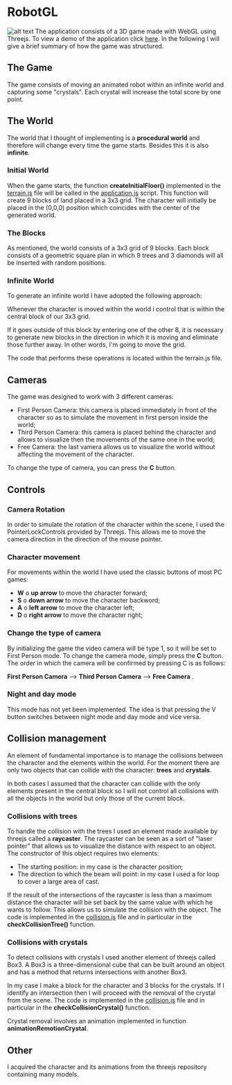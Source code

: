 # RobotGL
![alt text](https://github.com/cerullosalvatore/RobotGL/blob/master/freeCamera.png)
The application consists of a 3D game made with WebGL using Threejs. To view a demo of the application click [here](https://cerullosalvatore.github.io/RobotGL/). In the following I will give a brief summary of how the game was structured.

## The Game
The game consists of moving an animated robot within an infinite world and capturing some "crystals". Each crystal will increase the total score by one point.

## The World
The world that I thought of implementing is a **procedural world** and therefore will change every time the game starts. Besides this it is also **infinite**.

### Initial World
When the game starts, the function **createInitialFloor()** implemented in the [terrain.js](https://github.com/cerullosalvatore/RobotGL/blob/master/js/terrain.js) file will be called in the [application.js](https://github.com/cerullosalvatore/RobotGL/blob/master/js/application.js) script. This function will create 9 blocks of land placed in a 3x3 grid. The character will initially be placed in the (0,0,0) position which coincides with the center of the generated world. 

### The Blocks
As mentioned, the world consists of a 3x3 grid of 9 blocks. Each block consists of a geometric square plan in which 9 trees and 3 diamonds will all be inserted with random positions.

### Infinite World
To generate an infinite world I have adopted the following approach:

Whenever the character is moved within the world i control that is within the central block of our 3x3 grid.

If it goes outside of this block by entering one of the other 8, it is necessary to generate new blocks in the direction in which it is moving and eliminate those further away. In other words, I'm going to move the grid.

The code that performs these operations is located within the terrain.js file.

## Cameras

The game was designed to work with 3 different cameras:
* First Person Camera: this camera is placed immediately in front of the character so as to simulate the movement in first person inside the world;
* Third Person Camera: this camera is placed behind the character and allows to visualize then the movements of the same one in the world;
* Free Camera: the last vamera allows us to visualize the world without affecting the movement of the character.

To change the type of camera, you can press the **C** button.

## Controls

### Camera Rotation

In order to simulate the rotation of the character within the scene, I used the PointerLockControls provided by Threejs. This allows me to move the camera direction in the direction of the mouse pointer.

### Character movement
For movements within the world I have used the classic buttons of most PC games:
* **W** o **up arrow** to move the character forward;
* **S** o **down arrow** to move the character backword;
* **A** o **left arrow** to move the character left;
* **D** o **right arrow** to move the character right;

### Change the type of camera
By initializing the game the video camera will be type 1, so it will be set to First Person mode. To change the camera mode, simply press the **C** button.
The order in which the camera will be confirmed by pressing C is as follows:

 **First Person Camera** --> **Third Person Camera** --> **Free Camera** .
 
### Night and day mode
This mode has not yet been implemented. The idea is that pressing the V button switches between night mode and day mode and vice versa.

## Collision management
An element of fundamental importance is to manage the collisions between the character and the elements within the world. For the moment there are only two objects that can collide with the character: **trees** and **crystals**.

In both cases I assumed that the character can collide with the only elements present in the central block so I will not control all collisions with all the objects in the world but only those of the current block.

### Collisions with trees
To handle the collision with the trees I used an element made available by threejs called a **raycaster**.
The raycaster can be seen as a sort of "laser pointer" that allows us to visualize the distance with respect to an object.
The constructor of this object requires two elements:
* The starting position: in my case is the character position;
* The direction to which the beam will point: in my case I used a for loop to cover a large area of cast.

If the result of the intersections of the raycaster is less than a maximum distance the character will be set back by the same value with which he wants to follow. This allows us to simulate the collision with the object.
The code is implemented in the [collision.js](https://github.com/cerullosalvatore/RobotGL/blob/master/js/collision.js) file and in particular in the **checkCollisionTree()** function.

### Collisions with crystals
To detect collisions with crystals I used another element of threejs called Box3. A Box3 is a three-dimensional cube that can be built around an object and has a method that returns intersections with another Box3.

In my case I make a block for the character and 3 blocks for the crystals. If I identify an intersection then I will proceed with the removal of the crystal from the scene. The code is implemented in the [collision.js](https://github.com/cerullosalvatore/RobotGL/blob/master/js/collision.js) file and in particular in the **checkCollisionCrystal()** function.

Crystal removal involves an animation implemented in function **animationRemotionCrystal**.

## Other
I acquired the character and its animations from the threejs repository containing many models.
